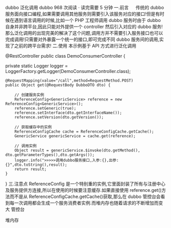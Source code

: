 dubbo 泛化调用
dubbo 968 次阅读 · 读完需要 5 分钟
一.前言
　 传统的 dubbo 服务面向接口编程,如果需要调用其他服务则需要引入该服务对应的接口!但是有时候在遇到语言调用的时候,比如一个 PHP 工程师调用 dubbo 服务时由于 dubbo 自身并非跨平台,因此只能对外提供一个 controller 然后引入对应的 dubbo 服务!
那么泛化调用的出现完美的解决了这个问题,调用方并不需要引入服务接口也可以完成调用!只需要对外暴露一个统一的接口,即可完成不同 dubbo 服务间的调用,实现了之前的跨平台需求!
二.使用
本示例基于 API 方式进行泛化调用

@RestController
public class DemoConsumerController {

private static Logger logger = LoggerFactory.getLogger(DemoConsumerController.class);

    @RequestMapping(value="/call",method=RequestMethod.POST)
    public Object get(@RequestBody DubboDTO dto) {

        // 创建服务实例
        ReferenceConfig<GenericService> reference = new ReferenceConfig<GenericService>();
        reference.setGeneric(true);
        reference.setInterface(dto.getInterfaceName());
        reference.setVersion(dto.getVersion());

        // 获取缓存中的实例
        ReferenceConfigCache cache = ReferenceConfigCache.getCache();
        GenericService genericService = cache.get(reference);

        // 调用实例
        Object result = genericService.$invoke(dto.getMethod(), dto.getParameterTypes(),dto.getArgs());
        logger.info(">>>>>调用dubbo服务接口,入参:{},出参:{}",dto.toString(),result);
        return result;
    }

}
三.注意点
ReferenceConfig 是一个特别重的实例,它里面封装了所有与注册中心及服务提供方连接,所以在使用的时候要注意缓存.如果直接使用 reference.get()方法而不是从 ReferenceConfigCache.getCache()获取,那么在 dubbo 管控台会看到每一次调用都会生成一个服务消费者实例.而堆内存也随着请求的不断增加而变大
管控台

堆内存
